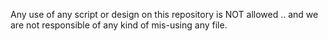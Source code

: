 Any use of any script or design on this repository is NOT allowed .. and we are not responsible of any kind of mis-using any file.
